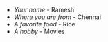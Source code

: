  - *Your name* - Ramesh
 - *Where you are from* - Chennai
 - *A favorite food* - Rice
 - *A hobby* - Movies
